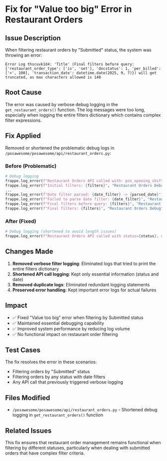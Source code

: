 # Fix for "Value too big" Error in Restaurant Orders

## Issue Description
When filtering restaurant orders by "Submitted" status, the system was throwing an error:
```
Error Log thscuvk1d4: 'Title' (Final filters before query: {'restaurant_order_type': ['is', 'set'], 'docstatus': 1, 'per_billed': ['<', 100], 'transaction_date': datetime.date(2025, 9, 7)}) will get truncated, as max characters allowed is 140
```

## Root Cause
The error was caused by verbose debug logging in the `get_restaurant_orders()` function. The log messages were too long, especially when logging the entire filters dictionary which contains complex filter expressions.

## Fix Applied
Removed or shortened the problematic debug logs in `/posawesome/posawesome/api/restaurant_orders.py`:

### Before (Problematic)
```python
# Debug logging
frappe.log_error(f"Restaurant Orders API called with: pos_opening_shift={pos_opening_shift}, order_type={order_type}, status={status}, date_filter={date_filter}", "Restaurant Orders Debug")
frappe.log_error(f"Initial filters: {filters}", "Restaurant Orders Debug")
...
frappe.log_error(f"Date filter parsed: {date_filter} -> {parsed_date}", "Restaurant Orders Debug")
frappe.log_error(f"Failed to parse date filter: {date_filter}", "Restaurant Orders Debug")
frappe.log_error(f"Final filters before query: {filters}", "Restaurant Orders Debug")
frappe.log_error(f"Final filters: {filters}", "Restaurant Orders Debug")
```

### After (Fixed)
```python
# Debug logging (shortened to avoid length issues)
frappe.log_error(f"Restaurant Orders API called with status={status}, date={date_filter}", "Restaurant Orders API")
```

## Changes Made
1. **Removed verbose filter logging**: Eliminated logs that tried to print the entire filters dictionary
2. **Shortened API call logging**: Kept only essential information (status and date)
3. **Removed duplicate logs**: Eliminated redundant logging statements
4. **Preserved error handling**: Kept important error logs for actual failures

## Impact
- ✅ Fixed "Value too big" error when filtering by Submitted status
- ✅ Maintained essential debugging capability
- ✅ Improved system performance by reducing log volume
- ✅ No functional impact on restaurant order filtering

## Test Cases
The fix resolves the error in these scenarios:
- Filtering orders by "Submitted" status
- Filtering orders by any status with date filters
- Any API call that previously triggered verbose logging

## Files Modified
- `/posawesome/posawesome/api/restaurant_orders.py` - Shortened debug logging in `get_restaurant_orders()` function

## Related Issues
This fix ensures that restaurant order management remains functional when filtering by different statuses, particularly when dealing with submitted orders that have complex filter criteria.
